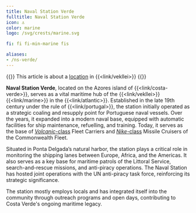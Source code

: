 ```yaml
---
title: Naval Station Verde
fulltitle: Naval Station Verde
icon: ⚓️
color: marine
logo: /svg/crests/marine.svg

fi: fi fi-min-marine fis

aliases:
- /ns-verde/
---
```

{{<note series>}}
 This article is about a [location](/factbook/landscape/places) in {{<link/vekllei>}}
{{</note>}}

**Naval Station Verde**, located on the Azores island of {{<link/costa-verde>}}, serves as a vital maritime hub of the {{<link/vekllei>}} {{<link/marine>}} in the {{<link/atlantic>}}. Established in the late 19th century under the rule of {{<link/portugal>}}, the station initially operated as a strategic coaling and resupply point for Portuguese naval vessels. Over the years, it expanded into a modern naval base, equipped with automatic facilities for ship maintenance, refuelling, and training. Today, it serves as the base of [*Volcanic*-class](/volcanic-class/) Fleet Carriers and [*Nike*-class](/nike-class/) Missile Cruisers of the Commonwealth Fleet.

Situated in Ponta Delgada’s natural harbor, the station plays a critical role in monitoring the shipping lanes between Europe, Africa, and the Americas. It also serves as a key base for maritime patrols of the Littoral Service, search-and-rescue missions, and anti-piracy operations. The Naval Station has hosted joint operations with the UN anti-piracy task force, reinforcing its strategic significance.

The station mostly employs locals and has integrated itself into the community through outreach programs and open days, contributing to Costa Verde's ongoing maritime legacy.

